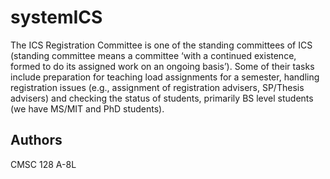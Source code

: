 # systemICS

The ICS Registration Committee is one of the standing committees of ICS (standing committee means a committee ‘with a continued existence, formed to do its assigned work on an ongoing basis’). Some of their tasks include preparation for teaching load assignments for a semester, handling registration issues (e.g., assignment of registration advisers, SP/Thesis advisers) and checking the status of students, primarily BS level students (we have MS/MIT and PhD students).

## Authors
CMSC 128 A-8L

